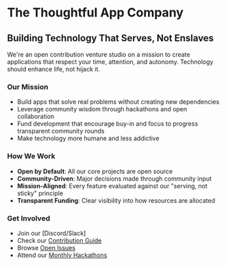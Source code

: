 # The Thoughtful App Company

## Building Technology That Serves, Not Enslaves

We're an open contribution venture studio on a mission to create applications that respect your time, attention, and autonomy. Technology should enhance life, not hijack it.

### Our Mission
- Build apps that solve real problems without creating new dependencies
- Leverage community wisdom through hackathons and open collaboration
- Fund development that encourage buy-in and focus to progress transparent community rounds
- Make technology more humane and less addictive

### How We Work
- **Open by Default**: All our core projects are open source
- **Community-Driven**: Major decisions made through community input
- **Mission-Aligned**: Every feature evaluated against our "serving, not sticky" principle
- **Transparent Funding**: Clear visibility into how resources are allocated

### Get Involved
- Join our [Discord/Slack]
- Check our [Contribution Guide](link)
- Browse [Open Issues](link)
- Attend our [Monthly Hackathons](link)
